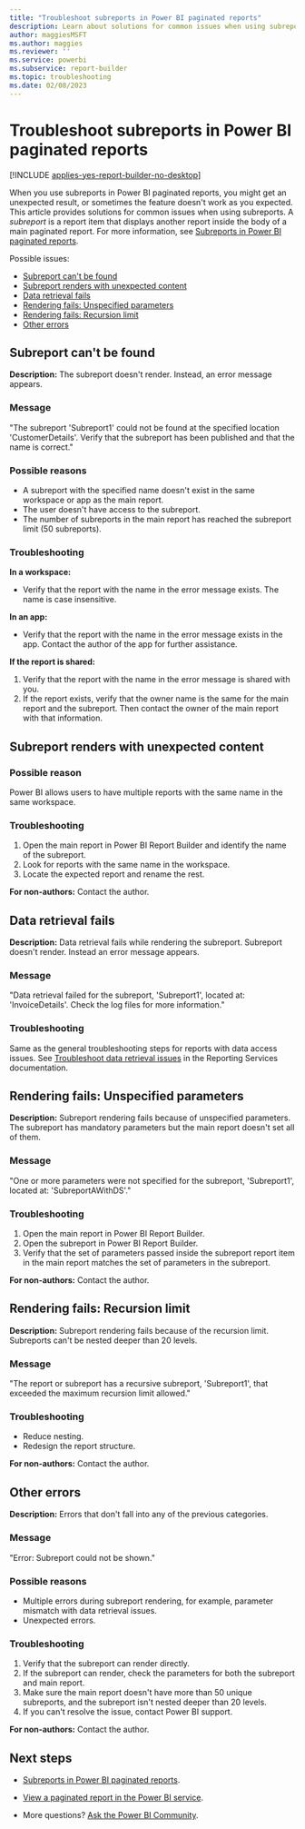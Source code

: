 ```yaml
---
title: "Troubleshoot subreports in Power BI paginated reports"
description: Learn about solutions for common issues when using subreports, which are report items inside a Power BI paginated report.
author: maggiesMSFT
ms.author: maggies
ms.reviewer: ''
ms.service: powerbi
ms.subservice: report-builder
ms.topic: troubleshooting
ms.date: 02/08/2023
---
```


# Troubleshoot subreports in Power BI paginated reports

[!INCLUDE [applies-yes-report-builder-no-desktop](../includes/applies-yes-report-builder-no-desktop.md)] 

When you use subreports in Power BI paginated reports, you might get an unexpected result, or sometimes the feature doesn't work as you expected. This article provides solutions for common issues when using subreports. A *subreport* is a report item that displays another report inside the body of a main paginated report. For more information, see [Subreports in Power BI paginated reports](subreports.md).

Possible issues:
- [Subreport can't be found](#subreport-cant-be-found)
- [Subreport renders with unexpected content](#subreport-renders-with-unexpected-content)
- [Data retrieval fails](#data-retrieval-fails)
- [Rendering fails: Unspecified parameters](#rendering-fails-unspecified-parameters)
- [Rendering fails: Recursion limit](#rendering-fails-recursion-limit)
- [Other errors](#other-errors)

## Subreport can't be found

**Description:** The subreport doesn't render. Instead, an error message appears.

### Message

"The subreport 'Subreport1' could not be found at the specified location 'CustomerDetails'. Verify that the subreport has been published and that the name is correct."

### Possible reasons

- A subreport with the specified name doesn't exist in the same workspace or app as the main report.
- The user doesn't have access to the subreport.
- The number of subreports in the main report has reached the subreport limit (50 subreports).

### Troubleshooting

**In a workspace:**

- Verify that the report with the name in the error message exists. The name is case insensitive.

**In an app:**

- Verify that the report with the name in the error message exists in the app. Contact the author of the app for further assistance.

**If the report is shared:**

1. Verify that the report with the name in the error message is shared with you.
2. If the report exists, verify that the owner name is the same for the main report and the subreport. Then contact the owner of the main report with that information.

## Subreport renders with unexpected content

### Possible reason

Power BI allows users to have multiple reports with the same name in the same workspace.

### Troubleshooting

1. Open the main report in Power BI Report Builder and identify the name of the subreport.
2. Look for reports with the same name in the workspace.
3. Locate the expected report and rename the rest.

**For non-authors:** Contact the author.

## Data retrieval fails

**Description:** Data retrieval fails while rendering the subreport. Subreport doesn't render. Instead an error message appears.

### Message

"Data retrieval failed for the subreport, 'Subreport1', located at: 'InvoiceDetails'. Check the log files for more information."

### Troubleshooting

Same as the general troubleshooting steps for reports with data access issues. See [Troubleshoot data retrieval issues](/sql/reporting-services/troubleshooting/troubleshoot-data-retrieval-issues-with-reporting-services-reports) in the Reporting Services documentation.

## Rendering fails: Unspecified parameters

**Description:** Subreport rendering fails because of unspecified parameters. The subreport has mandatory parameters but the main report doesn't set all of them.

### Message 
"One or more parameters were not specified for the subreport, 'Subreport1', located at: 'SubreportAWithDS'."

### Troubleshooting

1. Open the main report in Power BI Report Builder.
2. Open the subreport in Power BI Report Builder.
3. Verify that the set of parameters passed inside the subreport report item in the main report matches the set of parameters in the subreport.

**For non-authors:** Contact the author.

## Rendering fails: Recursion limit

**Description:** Subreport rendering fails because of the recursion limit. Subreports can't be nested deeper than 20 levels.

### Message

"The report or subreport has a recursive subreport, 'Subreport1', that exceeded the maximum recursion limit allowed."

### Troubleshooting

- Reduce nesting.
- Redesign the report structure.

**For non-authors:** Contact the author.

## Other errors

**Description:** Errors that don't fall into any of the previous categories.

### Message

"Error: Subreport could not be shown."

### Possible reasons

- Multiple errors during subreport rendering, for example, parameter mismatch with data retrieval issues.
- Unexpected errors.

### Troubleshooting

1. Verify that the subreport can render directly.
2. If the subreport can render, check the parameters for both the subreport and main report.
3. Make sure the main report doesn't have more than 50 unique subreports, and the subreport isn't nested deeper than 20 levels.
4. If you can't resolve the issue, contact Power BI support.

**For non-authors:** Contact the author.

## Next steps

- [Subreports in Power BI paginated reports](subreports.md).

- [View a paginated report in the Power BI service](../consumer/paginated-reports-view-power-bi-service.md).

- More questions? [Ask the Power BI Community](https://community.powerbi.com/).
